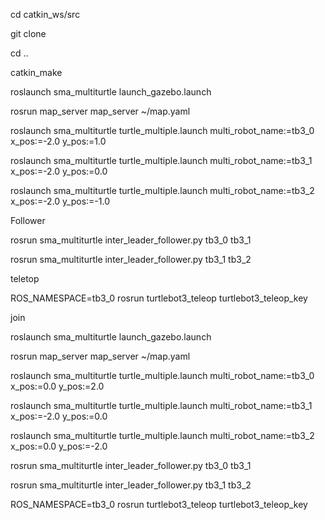 
cd catkin_ws/src

git clone 

cd ..

catkin_make

roslaunch sma_multiturtle launch_gazebo.launch

rosrun map_server map_server ~/map.yaml

roslaunch sma_multiturtle turtle_multiple.launch multi_robot_name:=tb3_0 x_pos:=-2.0 y_pos:=1.0

roslaunch sma_multiturtle turtle_multiple.launch multi_robot_name:=tb3_1 x_pos:=-2.0 y_pos:=0.0

roslaunch sma_multiturtle turtle_multiple.launch multi_robot_name:=tb3_2 x_pos:=-2.0 y_pos:=-1.0



Follower

rosrun sma_multiturtle inter_leader_follower.py tb3_0 tb3_1

rosrun sma_multiturtle inter_leader_follower.py tb3_1 tb3_2


teletop

ROS_NAMESPACE=tb3_0 rosrun turtlebot3_teleop turtlebot3_teleop_key

join

roslaunch sma_multiturtle launch_gazebo.launch

rosrun map_server map_server ~/map.yaml

roslaunch sma_multiturtle turtle_multiple.launch multi_robot_name:=tb3_0 x_pos:=0.0 y_pos:=2.0

roslaunch sma_multiturtle turtle_multiple.launch multi_robot_name:=tb3_1 x_pos:=-2.0 y_pos:=0.0

roslaunch sma_multiturtle turtle_multiple.launch multi_robot_name:=tb3_2 x_pos:=0.0 y_pos:=-2.0

rosrun sma_multiturtle inter_leader_follower.py tb3_0 tb3_1

rosrun sma_multiturtle inter_leader_follower.py tb3_1 tb3_2

ROS_NAMESPACE=tb3_0 rosrun turtlebot3_teleop turtlebot3_teleop_key


